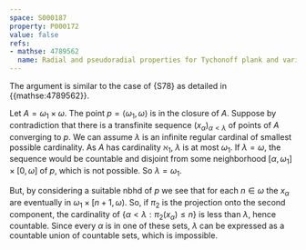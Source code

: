 ```yaml
---
space: S000187
property: P000172
value: false
refs:
- mathse: 4789562
  name: Radial and pseudoradial properties for Tychonoff plank and variants
---
```


The argument is similar to the case of {S78} as detailed in {{mathse:4789562}}.

Let $A=\omega_1\times\omega$.  The point $p=\langle\omega_1,\omega\rangle$ is in the closure of $A$.  Suppose by contradiction that there is a transfinite sequence $(x_\alpha)_{\alpha<\lambda}$ of points of $A$ converging to $p$.  We can assume $\lambda$ is an infinite regular cardinal of smallest possible cardinality.  As $A$ has cardinality $\aleph_1$, $\lambda$ is at most $\omega_1$.  If $\lambda=\omega$, the sequence would be countable and disjoint from some neighborhood $[\alpha,\omega_1]\times [0,\omega]$ of $p$, which is not possible.  So $\lambda=\omega_1$.

But, by considering a suitable nbhd of $p$ we see that for each $n\in\omega$ the $x_\alpha$ are eventually in $\omega_1\times[n+1,\omega)$.  So, if $\pi_2$ is the projection onto the second component, the cardinality of $\{\alpha<\lambda:\pi_2(x_\alpha)\le n\}$ is less than $\lambda$, hence countable.  Since every $\alpha$ is in one of these sets, $\lambda$ can be expressed as a countable union of countable sets, which is impossible.
